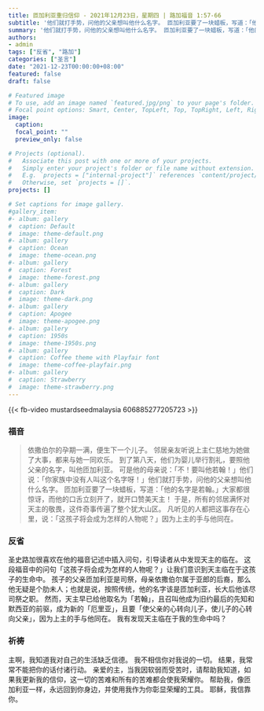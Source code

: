 ```yaml
---
title: 匝加利亚重归信仰 - 2021年12月23日，星期四 | 路加福音 1:57-66
subtitle: '他们就打手势，问他的父亲想叫他什么名字。 匝加利亚要了一块蜡板，写道：「他的名字是若翰。」大家都很惊讶，而他的口舌立刻开了，就开口赞美天主！'
summary: '他们就打手势，问他的父亲想叫他什么名字。 匝加利亚要了一块蜡板，写道：「他的名字是若翰。」大家都很惊讶，而他的口舌立刻开了，就开口赞美天主！'
authors:
- admin
tags: ["反省", "路加"]
categories: ["圣言"]
date: "2021-12-23T00:00:00+08:00"
featured: false
draft: false

# Featured image
# To use, add an image named `featured.jpg/png` to your page's folder.
# Focal point options: Smart, Center, TopLeft, Top, TopRight, Left, Right, BottomLeft, Bottom, BottomRight
image:
  caption:
  focal_point: ""
  preview_only: false

# Projects (optional).
#   Associate this post with one or more of your projects.
#   Simply enter your project's folder or file name without extension.
#   E.g. `projects = ["internal-project"]` references `content/project/deep-learning/index.md`.
#   Otherwise, set `projects = []`.
projects: []

# Set captions for image gallery.
#gallery_item:
#- album: gallery
#  caption: Default
#  image: theme-default.png
#- album: gallery
#  caption: Ocean
#  image: theme-ocean.png
#- album: gallery
#  caption: Forest
#  image: theme-forest.png
#- album: gallery
#  caption: Dark
#  image: theme-dark.png
#- album: gallery
#  caption: Apogee
#  image: theme-apogee.png
#- album: gallery
#  caption: 1950s
#  image: theme-1950s.png
#- album: gallery
#  caption: Coffee theme with Playfair font
#  image: theme-coffee-playfair.png
#- album: gallery
#  caption: Strawberry
#  image: theme-strawberry.png
---
```


{{< fb-video mustardseedmalaysia 606885277205723 >}}
### 福音
> 依撒伯尔的孕期一满，便生下一个儿子。 邻居亲友听说上主仁慈地为她做了大事，都来与她一同欢乐。 到了第八天，他们为婴儿举行割礼，要照他父亲的名字，叫他匝加利亚。 可是他的母亲说：「不！要叫他若翰！」他们说：「你家族中没有人叫这个名字呀！」他们就打手势，问他的父亲想叫他什么名字。 匝加利亚要了一块蜡板，写道：「他的名字是若翰。」大家都很惊讶，而他的口舌立刻开了，就开口赞美天主！ 于是，所有的邻居满怀对天主的敬畏，这件奇事传遍了整个犹大山区。 凡听见的人都把这事存在心里，说：「这孩子将会成为怎样的人物呢？」因为上主的手与他同在。

### 反省
圣史路加很喜欢在他的福音记述中插入问句，引导读者从中发现天主的临在。 这段福音中的问句「这孩子将会成为怎样的人物呢？」让我们意识到天主临在于这孩子的生命中。 孩子的父亲匝加利亚是司祭，母亲依撒伯尔属于亚郎的后裔，那么他无疑是个肋未人；也就是说，按照传统，他的名字该是匝加利亚，长大后他该尽司祭之职。 然而，天主早已给他取名为「若翰」，且召叫他成为旧约最后的先知和默西亚的前驱，成为新的「厄里亚」，且要「使父亲的心转向儿子，使儿子的心转向父亲」，因为上主的手与他同在。 我有发现天主临在于我的生命中吗？

### 祈祷
主啊，我知道我对自己的生活缺乏信德。 我不相信你对我说的一切。 结果，我常常不能把你的话付诸行动。 亲爱的主，当我因软弱而受苦时，请帮助我知道，如果我更新我的信仰，这一切的苦难和所有的苦难都会使我荣耀你。 帮助我，像匝加利亚一样，永远回到你身边，并使用我作为你彰显荣耀的工具。 耶稣，我信靠你。
